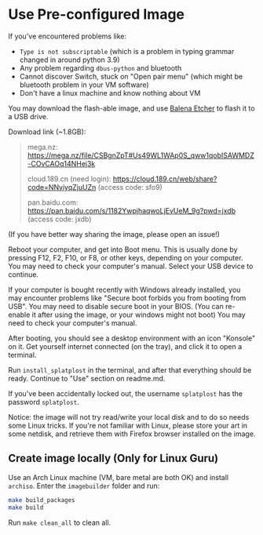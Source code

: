# Use Pre-configured Image

If you've encountered problems like:
- `Type is not subscriptable` (which is a problem in typing grammar changed in around python 3.9)
- Any problem regarding `dbus-python` and bluetooth
- Cannot discover Switch, stuck on "Open pair menu" (which might be bluetooth problem in your VM software)
- Don't have a linux machine and know nothing about VM

You may download the flash-able image, and use [Balena Etcher](https://www.balena.io/etcher/) to flash it to a USB drive.

Download link (~1.8GB):
> mega.nz: https://mega.nz/file/CSBgnZpT#Us49WL1WAp0S_qww1qobISAWMDZ-COvCAOq14NHej3k
> 
> cloud.189.cn (need login): https://cloud.189.cn/web/share?code=NNviyqZjuUZn (access code: sfo9)
> 
> pan.baidu.com: https://pan.baidu.com/s/1182YwpjhaqwoLjEvUeM_9g?pwd=jxdb  (access code: jxdb)

(If you have better way sharing the image, please open an issue!)

Reboot your computer, and get into Boot menu. This is usually done by pressing F12, F2, F10, or F8, or other keys, depending on your computer. You may need to check your computer's manual. Select your USB device to continue.

If your computer is bought recently with Windows already installed, you may encounter problems like "Secure boot forbids you from booting from USB". You may need to disable secure boot in your BIOS. (You can re-enable it after using the image, or your windows might not boot) You may need to check your computer's manual.

After booting, you should see a desktop environment with an icon "Konsole" on it. Get yourself internet connected (on the tray), and click it to open a terminal.

Run `install_splatplost` in the terminal, and after that everything should be ready. Continue to "Use" section on readme.md.

If you've been accidentally locked out, the username `splatplost` has the password `splatplost`.

Notice: the image will not try read/write your local disk and to do so needs some Linux tricks. If you're not familiar with Linux, please store your art in some netdisk, and retrieve them with Firefox browser installed on the image.

## Create image locally (Only for Linux Guru)

Use an Arch Linux machine (VM, bare metal are both OK) and install `archiso`. Enter the `imagebuilder` folder and run:

```bash
make build_packages
make build
```

Run `make clean_all` to clean all.
